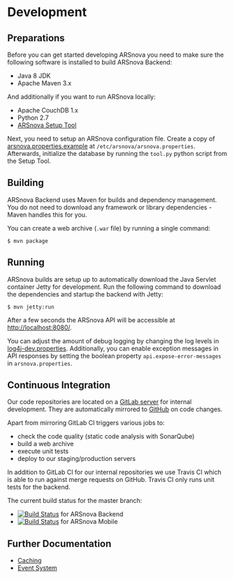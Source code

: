 # Development

## Preparations

Before you can get started developing ARSnova you need to make sure the following software is installed to build ARSnova Backend:

* Java 8 JDK
* Apache Maven 3.x

And additionally if you want to run ARSnova locally:

* Apache CouchDB 1.x
* Python 2.7
* [ARSnova Setup Tool](https://github.com/thm-projects/arsnova-setuptool)

Next, you need to setup an ARSnova configuration file.
Create a copy of [arsnova.properties.example](../../main/resources/arsnova.properties.example) at `/etc/arsnova/arsnova.properties`.
Afterwards, initialize the database by running the `tool.py` python script from the Setup Tool.


## Building

ARSnova Backend uses Maven for builds and dependency management.
You do not need to download any framework or library dependencies - Maven handles this for you.

You can create a web archive (`.war` file) by running a single command:

	$ mvn package


## Running

ARSnova builds are setup up to automatically download the Java Servlet container Jetty for development.
Run the following command to download the dependencies and startup the backend with Jetty:

	$ mvn jetty:run

After a few seconds the ARSnova API will be accessible at <http://localhost:8080/>.

You can adjust the amount of debug logging by changing the log levels in [log4j-dev.properties](../../main/resources/log4j-dev.properties).
Additionally, you can enable exception messages in API responses by setting the boolean property `api.expose-error-messages` in `arsnova.properties`.


## Continuous Integration

Our code repositories are located on a [GitLab server](https://git.thm.de/arsnova) for internal development.
They are automatically mirrored to [GitHub](https://github.com/thm-projects) on code changes.

Apart from mirroring GitLab CI triggers various jobs to:

* check the code quality (static code analysis with SonarQube)
* build a web archive
* execute unit tests
* deploy to our staging/production servers

In addition to GitLab CI for our internal repositories we use Travis CI which is able to run against merge requests on GitHub.
Travis CI only runs unit tests for the backend.

The current build status for the master branch:

* [![Build Status](https://travis-ci.org/thm-projects/arsnova-backend.svg?branch=master)](https://travis-ci.org/thm-projects/arsnova-backend) for ARSnova Backend
* [![Build Status](https://travis-ci.org/thm-projects/arsnova-mobile.svg?branch=master)](https://travis-ci.org/thm-projects/arsnova-mobile) for ARSnova Mobile


## Further Documentation

* [Caching](development/caching.md)
* [Event System](development/event-system.md)
